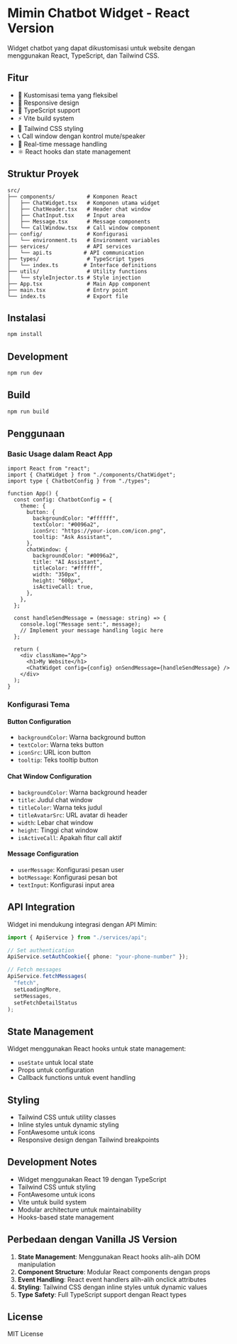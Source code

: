 # Mimin Chatbot Widget - React Version

Widget chatbot yang dapat dikustomisasi untuk website dengan menggunakan React, TypeScript, dan Tailwind CSS.

## Fitur

- 🎨 Kustomisasi tema yang fleksibel
- 📱 Responsive design
- 🎯 TypeScript support
- ⚡ Vite build system
- 🎨 Tailwind CSS styling
- 📞 Call window dengan kontrol mute/speaker
- 🔄 Real-time message handling
- ⚛️ React hooks dan state management

## Struktur Proyek

```
src/
├── components/          # Komponen React
│   ├── ChatWidget.tsx   # Komponen utama widget
│   ├── ChatHeader.tsx   # Header chat window
│   ├── ChatInput.tsx    # Input area
│   ├── Message.tsx      # Message components
│   └── CallWindow.tsx   # Call window component
├── config/              # Konfigurasi
│   └── environment.ts   # Environment variables
├── services/            # API services
│   └── api.ts          # API communication
├── types/               # TypeScript types
│   └── index.ts        # Interface definitions
├── utils/               # Utility functions
│   └── styleInjector.ts # Style injection
├── App.tsx              # Main App component
├── main.tsx             # Entry point
└── index.ts             # Export file
```

## Instalasi

```bash
npm install
```

## Development

```bash
npm run dev
```

## Build

```bash
npm run build
```

## Penggunaan

### Basic Usage dalam React App

```tsx
import React from "react";
import { ChatWidget } from "./components/ChatWidget";
import type { ChatbotConfig } from "./types";

function App() {
  const config: ChatbotConfig = {
    theme: {
      button: {
        backgroundColor: "#ffffff",
        textColor: "#0096a2",
        iconSrc: "https://your-icon.com/icon.png",
        tooltip: "Ask Assistant",
      },
      chatWindow: {
        backgroundColor: "#0096a2",
        title: "AI Assistant",
        titleColor: "#ffffff",
        width: "350px",
        height: "600px",
        isActiveCall: true,
      },
    },
  };

  const handleSendMessage = (message: string) => {
    console.log("Message sent:", message);
    // Implement your message handling logic here
  };

  return (
    <div className="App">
      <h1>My Website</h1>
      <ChatWidget config={config} onSendMessage={handleSendMessage} />
    </div>
  );
}
```

### Konfigurasi Tema

#### Button Configuration

- `backgroundColor`: Warna background button
- `textColor`: Warna teks button
- `iconSrc`: URL icon button
- `tooltip`: Teks tooltip button

#### Chat Window Configuration

- `backgroundColor`: Warna background header
- `title`: Judul chat window
- `titleColor`: Warna teks judul
- `titleAvatarSrc`: URL avatar di header
- `width`: Lebar chat window
- `height`: Tinggi chat window
- `isActiveCall`: Apakah fitur call aktif

#### Message Configuration

- `userMessage`: Konfigurasi pesan user
- `botMessage`: Konfigurasi pesan bot
- `textInput`: Konfigurasi input area

## API Integration

Widget ini mendukung integrasi dengan API Mimin:

```typescript
import { ApiService } from "./services/api";

// Set authentication
ApiService.setAuthCookie({ phone: "your-phone-number" });

// Fetch messages
ApiService.fetchMessages(
  "fetch",
  setLoadingMore,
  setMessages,
  setFetchDetailStatus
);
```

## State Management

Widget menggunakan React hooks untuk state management:

- `useState` untuk local state
- Props untuk configuration
- Callback functions untuk event handling

## Styling

- Tailwind CSS untuk utility classes
- Inline styles untuk dynamic styling
- FontAwesome untuk icons
- Responsive design dengan Tailwind breakpoints

## Development Notes

- Widget menggunakan React 19 dengan TypeScript
- Tailwind CSS untuk styling
- FontAwesome untuk icons
- Vite untuk build system
- Modular architecture untuk maintainability
- Hooks-based state management

## Perbedaan dengan Vanilla JS Version

1. **State Management**: Menggunakan React hooks alih-alih DOM manipulation
2. **Component Structure**: Modular React components dengan props
3. **Event Handling**: React event handlers alih-alih onclick attributes
4. **Styling**: Tailwind CSS dengan inline styles untuk dynamic values
5. **Type Safety**: Full TypeScript support dengan React types

## License

MIT License
